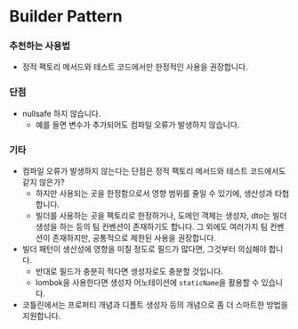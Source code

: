 # Builder Pattern

### 추천하는 사용법

* 정적 팩토리 메서드와 테스트 코드에서만 한정적인 사용을 권장합니다.

### 단점

* nullsafe 하지 않습니다.
  * 예를 들면 변수가 추가되어도 컴파일 오류가 발생하지 않습니다.

### 기타

* 컴파일 오류가 발생하지 않는다는 단점은 정적 팩토리 메서드와 테스트 코드에서도 같지 않은가?
  * 하지만 사용되는 곳을 한정함으로서 영향 범위를 줄일 수 있기에, 생산성과 타협합니다.&#x20;
  * 빌더를 사용하는 곳을 팩토리로 한정하거나, 도메인 객체는 생성자, dto는 빌더 생성을 하는 등의 팀 컨벤션이 존재하기도 합니다. 그 외에도 여러가지 팀 컨벤션이 존재하지만, 공통적으로 제한된 사용을 권장합니다.
* 빌더 패턴이 생산성에 영향을 미칠 정도로 필드가 많다면, 그것부터 의심해야 합니다.&#x20;
  * 반대로 필드가 충분히 적다면 생성자로도 충분할 것입니다.
  * lombok을 사용한다면 생성자 어노테이션에 `staticName`을 활용할 수 있습니다.
* 코틀린에서는 프로퍼티 개념과 디폴트 생성자 등의 개념으로 좀 더 스마트한 방법을 지원합니다.

